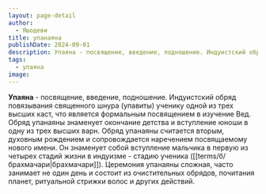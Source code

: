 ```yaml
---
layout: page-detail
author:
  - Яшодеви
title: упанаяна
publishDate: 2024-09-01
description: Упаяна - посвящение, введение, подношение. Индуистский обряд повязывания священного шнура (упавиты) ученику одной из трех высших каст, что является формальным посвящением в изучение Вед.
tags:
  - упаяна
image:
---
```

**Упаяна** - посвящение, введение, подношение. Индуистский обряд повязывания священного шнура (упавиты) ученику одной из трех высших каст, что является формальным посвящением в изучение Вед. Обряд упанаяны знаменует окончание детства и вступление юноши в одну из трех высших варн. Обряд упанаяны считается вторым, духовным рождением и сопровождается наречением посвящаемому нового имени. Он знаменует собой вступление мальчика в первую из четырех стадий жизни в индуизме - стадию ученика ([[terms/б/брахмачари|брахмачари]]). Церемония упанаяны сложная, часто занимает не один день и состоит из очистительных обрядов, почитания планет, ритуальной стрижки волос и других действий.

